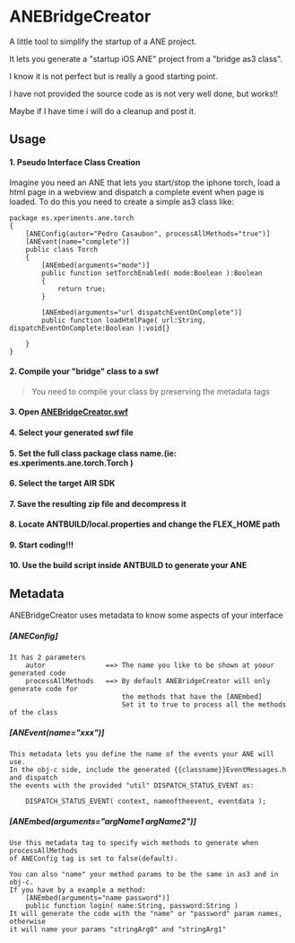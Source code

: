 # ANEBridgeCreator

A little tool to simplify the startup of a ANE project.

It lets you generate a "startup iOS ANE" project from a "bridge as3 class".

I know it is not perfect but is really a good starting point.

I have not provided the source code as is not very well done, but works!!

Maybe if I have time i will do a cleanup and post it.

## Usage

#### 1. Pseudo Interface Class Creation
Imagine you need an ANE that lets you start/stop the iphone torch, load a html page in a webview and dispatch a complete event when page is loaded. To do this you need to create a simple as3 class like:

    package es.xperiments.ane.torch
    {
        [ANEConfig(autor="Pedro Casaubon", processAllMethods="true")]
        [ANEvent(name="complete")]
        public class Torch
    	{
    		[ANEmbed(arguments="mode")]
    		public function setTorchEnabled( mode:Boolean ):Boolean
    		{
    			return true;
    		}
            
        	[ANEmbed(arguments="url dispatchEventOnComplete")]
    		public function loadHtmlPage( url:String, dispatchEventOnComplete:Boolean ):void{}
            
    	}
    }

#### 2. Compile your "bridge" class to a swf

> You need to compile your class by preserving the metadata tags

#### 3. Open [ANEBridgeCreator.swf](http://www.xperiments.es/ANEBridgeCreator/ANEBridgeCreator.html)

#### 4. Select your generated swf file

#### 5. Set the full class package class name.(ie: es.xperiments.ane.torch.Torch )

#### 6. Select the target AIR SDK

#### 7. Save the resulting zip file and decompress it

#### 8. Locate ANTBUILD/local.properties and change the FLEX_HOME path

#### 9. Start coding!!!

#### 10. Use the build script inside ANTBUILD to generate your ANE

## Metadata

ANEBridgeCreator uses metadata to know some aspects of your interface

##### [ANEConfig]
    It has 2 parameters
        autor               ==> The name you like to be shown at yoour generated code
        processAllMethods   ==> By default ANEBridgeCreator will only generate code for
                                the methods that have the [ANEmbed]
                                Set it to true to process all the methods of the class

##### [ANEvent(name="xxx")]
    This metadata lets you define the name of the events your ANE will use.
    In the obj-c side, include the generated {{classname}}EventMessages.h and dispatch
    the events with the provided "util" DISPATCH_STATUS_EVENT as:
        
        DISPATCH_STATUS_EVENT( context, nameoftheevent, eventdata );
        
##### [ANEmbed(arguments="argName1 argName2")]       
    Use this metadata tag to specify wich methods to generate when processAllMethods
    of ANEConfig tag is set to false(default).
    
    You can also "name" your method params to be the same in as3 and in obj-c.
    If you have by a example a method:
        [ANEmbed(arguments="name password")] 
        public function login( name:String, password:String )
    It will generate the code with the "name" or "password" param names, otherwise
    it will name your params "stringArg0" and "stringArg1"
    